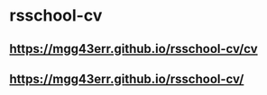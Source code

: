 # rsschool-cv
## https://mgg43err.github.io/rsschool-cv/cv
## https://mgg43err.github.io/rsschool-cv/

